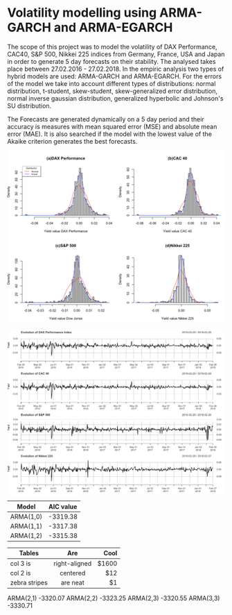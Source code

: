 # Volatility modelling using ARMA-GARCH and ARMA-EGARCH

The scope of this project was to model the volatility of DAX Performance, CAC40, S&P 500, Nikkei 225 indices from Germany, France, USA and Japan in order to generate 5 day forecasts on their stability. The analysed takes place between 27.02.2016 - 27.02.2018. In the empiric analysis two types of hybrid models are used: ARMA-GARCH and ARMA-EGARCH. For the errors of the model we take into account different types of distributions: normal distribution, t-student, skew-student, skew-generalized error distribution, normal inverse gaussian distribution, generalized hyperbolic and Johnson's SU distribution.

The Forecasts are generated dynamically on a 5 day period and their accuracy is measures with mean squared error (MSE) and absolute mean error (MAE). It is also searched if the model with the lowest value of the Akaike criterion generates the best forecasts.

![Screenshot](Images/histogram.png)

![Screenshot](Images/evolution_index.png)

| Model         | AIC value     |
| ------------- |:-------------:| 
| ARMA(1,0)     | 	-3319.38    |
| ARMA(1,1)     |   -3317.38    |
| ARMA(1,2)     | 	-3315.38    |

| Tables        | Are           | Cool  |
| ------------- |:-------------:| -----:|
| col 3 is      | right-aligned | $1600 |
| col 2 is      | centered      |   $12 |
| zebra stripes | are neat      |    $1 |

	

ARMA(2,1)	-3320.07
ARMA(2,2)	-3323.25
ARMA(2,3)	-3320.55
ARMA(3,3)	-3330.71
